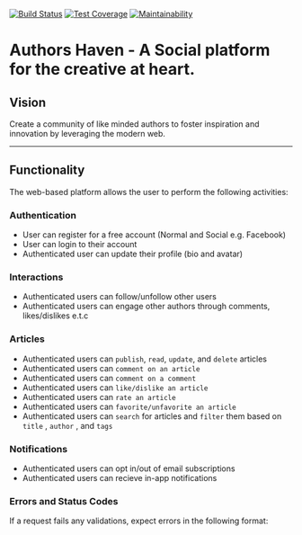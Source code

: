 [![Build Status](https://travis-ci.org/andela/ah-codeblooded-frontend.svg?branch=develop)](https://travis-ci.org/andela/ah-codeblooded-frontend)
[![Test Coverage](https://api.codeclimate.com/v1/badges/3c7e03b1597a8927f9f4/test_coverage)](https://codeclimate.com/github/andela/ah-codeblooded-frontend/test_coverage)
[![Maintainability](https://api.codeclimate.com/v1/badges/3c7e03b1597a8927f9f4/maintainability)](https://codeclimate.com/github/andela/ah-codeblooded-frontend/maintainability)

# Authors Haven - A Social platform for the creative at heart.

## Vision

Create a community of like minded authors to foster inspiration and innovation
by leveraging the modern web.

---

## Functionality

The web-based platform allows the user to perform the following activities:

### Authentication

- User can register for a free account (Normal and Social e.g. Facebook)
- User can login to their account
- Authenticated user can update their profile (bio and avatar)

### Interactions

- Authenticated users can follow/unfollow other users
- Authenticated users can engage other authors through comments, likes/dislikes e.t.c

### Articles

- Authenticated users can `publish`, `read`, `update`, and `delete` articles
- Authenticated users can `comment on an article`
- Authenticated users can `comment on a comment`
- Authenticated users can `like/dislike an article`
- Authenticated users can `rate an article`
- Authenticated users can `favorite/unfavorite an article`
- Authenticated users can `search` for articles and `filter` them based on `title` , `author` , and `tags`

### Notifications

- Authenticated users can opt in/out of email subscriptions
- Authenticated users can recieve in-app notifications

### Errors and Status Codes

If a request fails any validations, expect errors in the following format:
